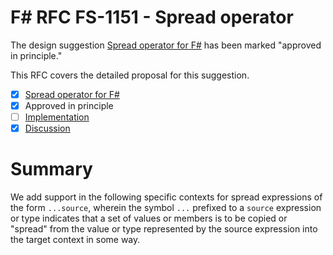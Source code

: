 # F# RFC FS-1151 - Spread operator

The design suggestion [Spread operator for F#](https://github.com/fsharp/fslang-suggestions/issues/1253) has been marked "approved in principle."

This RFC covers the detailed proposal for this suggestion.

- [x] [Spread operator for F#](https://github.com/fsharp/fslang-suggestions/issues/1253)
- [x] Approved in principle
- [ ] [Implementation](https://github.com/dotnet/fsharp/pull/TODO)
- [x] [Discussion](https://github.com/fsharp/fslang-design/discussions/806)

# Summary

We add support in the following specific contexts for spread expressions of the form `...source`, wherein the symbol `...` prefixed to a `source` expression or type indicates that a set of values or members is to be copied or "spread" from the value or type represented by the source expression into the target context in some way.
